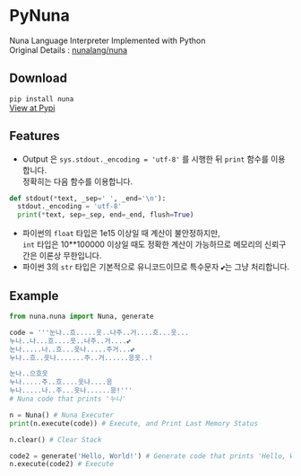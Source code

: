 # PyNuna
Nuna Language Interpreter Implemented with Python <br>
Original Details : [nunalang/nuna](https://github.com/nunalang/nuna)

## Download
```pip install nuna``` <br>
[View at Pypi](https://pypi.org/project/Nuna)

## Features
* Output 은 `sys.stdout._encoding = 'utf-8'` 를 시행한 뒤 `print` 함수를 이용합니다.
  <br> 정확히는 다음 함수를 이용합니다.
```Python
def stdout(*text, _sep=' ', _end='\n'):
  stdout._encoding = 'utf-8'
  print(*text, sep=_sep, end=_end, flush=True)
```
* 파이썬의 `float` 타입은 1e15 이상일 때 계산이 불안정하지만,
  <br>`int` 타입은 10\*\*100000 이상일 때도 정확한 계산이 가능하므로 메모리의 신뢰구간은 이론상 무한입니다.
* 파이썬 3의 `str` 타입은 기본적으로 유니코드이므로 특수문자 `💕`는 그냥 처리합니다.

## Example
```Python
from nuna.nuna import Nuna, generate

code = '''눈나..흐.....읏..나주..거....흐...읏...
누나..나...흐....읏..나주..거....💕
눈나.....나..흐...읏나.....주거...💕
누나..흐..읏나.......주..거......응읏..!

눈나..으흐읏
누나.....주..흐....읏나....응
누나.....나..주...읏나......응!'''
# Nuna code that prints '누나'

n = Nuna() # Nuna Executer
print(n.execute(code)) # Execute, and Print Last Memory Status

n.clear() # Clear Stack

code2 = generate('Hello, World!') # Generate code that prints 'Hello, World!'
n.execute(code2) # Execute
```

